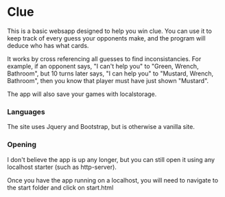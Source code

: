 # Clue

This is a basic websapp designed to help you win clue.
You can use it to keep track of every guess your opponents make, and the program will deduce who has what cards.

It works by cross referencing all guesses to find inconsistancies. For example, if an opponent says, "I can't help you" to "Green, Wrench, Bathroom", but 10 turns later says, "I can help you" to "Mustard, Wrench, Bathroom", then you know that player must have just shown "Mustard".

The app will also save your games with localstorage.

### Languages

The site uses Jquery and Bootstrap, but is otherwise a vanilla site.

### Opening

I don't believe the app is up any longer, but you can still open it using any localhost starter (such as http-server).

Once you have the app running on a localhost, you will need to navigate to the start folder and click on start.html
